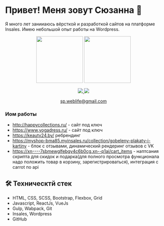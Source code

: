 
# Привет! Меня зовут Сюзанна 👋
Я много лет занииаюсь вёрсткой и разработкой сайтов на платформе Insales. Имею небольшой опыт работы на Wordpress. 

<p align='center'>
   <a href="https://github-readme-stats.vercel.app/api?username=psuzanna&show_icons=true&count_private=true"><img
           height=150
           src="https://github-readme-stats.vercel.app/api?username=psuzanna&show_icons=true&count_private=true"/></a>
   <a href="https://github.com/psuzanna/github-readme-stats"><img height=150
                                                                  src="https://github-readme-stats.vercel.app/api/top-langs/?username=psuzanna&layout=compact"/></a>
</p>

<p align='center'>
   <a href="https://www.linkedin.com/in/syuzanna-papoyan-110b80239">
       <img src="https://img.shields.io/badge/linkedin-%230077B5.svg?&style=for-the-badge&logo=linkedin&logoColor=white"/>
   </a>
   <a href="https://t.me/p_syuzanna">
       <img src="https://img.shields.io/badge/Telegram-2CA5E0?style=for-the-badge&logo=telegram&logoColor=white"/>
   </a>
<p align='center'>
    <a href='mailto:sp.weblife@gmail.com'>sp.weblife@gmail.com</a>
</p>


### Иом работы
  
*   http://happycollections.ru/ - сайт под  ключ 
*   https://www.yogadress.ru/ - сайт под  ключ 
*   https://keauty24.by/ ребрендинг
*   https://myshop-bma85.myinsales.ru/collection/gobeleny-plakaty-i-kartiny - блок с отзывами, динамический рендеринг отзывов с VK
*   https://xn----7sbmewglfebgy4c6b0cg.xn--p1ai/cart_items  - наптсания скрипта для скидок и подарка(для полного просмотра функционала надо положить товар в корзину, зарегистрироваться), интеграция с carrot по api  

## 🛠 Техническтй стек 
*   HTML, CSS, SCSS, Bootstrap, Flexbox, Grid
*   Javascript, ReactJs, VueJs
*   Gulp, Wabpack, Git
*   Insales, Wordpress
*   GitHub




